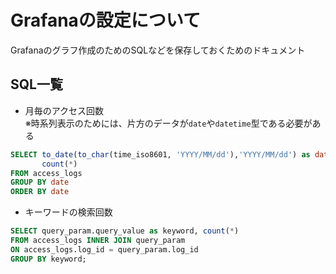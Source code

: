 # Grafanaの設定について

Grafanaのグラフ作成のためのSQLなどを保存しておくためのドキュメント

## SQL一覧

- 月毎のアクセス回数  
※時系列表示のためには、片方のデータが`date`や`datetime`型である必要がある

```sql
SELECT to_date(to_char(time_iso8601, 'YYYY/MM/dd'),'YYYY/MM/dd') as date,
       count(*)
FROM access_logs 
GROUP BY date
ORDER BY date
```

- キーワードの検索回数

```sql
SELECT query_param.query_value as keyword, count(*) 
FROM access_logs INNER JOIN query_param 
ON access_logs.log_id = query_param.log_id
GROUP BY keyword;
```
